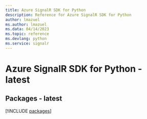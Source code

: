 ```yaml
---
title: Azure SignalR SDK for Python
description: Reference for Azure SignalR SDK for Python
author: lmazuel
ms.author: lmazuel
ms.data: 04/14/2023
ms.topic: reference
ms.devlang: python
ms.service: signalr
---
```

# Azure SignalR SDK for Python - latest
## Packages - latest
[!INCLUDE [packages](signalr-index.md)]